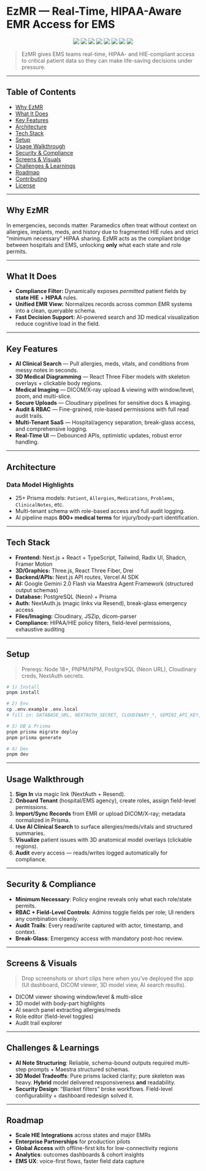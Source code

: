 # EzMR — Real-Time, HIPAA-Aware EMR Access for EMS

<p align="center">
  <img src="https://img.shields.io/badge/Next.js-14-black?logo=nextdotjs" />
  <img src="https://img.shields.io/badge/TypeScript-Strict-blue?logo=typescript" />
  <img src="https://img.shields.io/badge/PostgreSQL-Neon-336791?logo=postgresql" />
  <img src="https://img.shields.io/badge/Prisma-ORM-2D3748?logo=prisma" />
  <img src="https://img.shields.io/badge/Auth-NextAuth.js-3b82f6" />
  <img src="https://img.shields.io/badge/AI-Google%20Gemini-7c3aed" />
  <img src="https://img.shields.io/badge/3D-React%20Three%20Fiber-10b981" />
  <img src="https://img.shields.io/badge/Storage-Cloudinary-00BCD4?logo=cloudinary" />
</p>

> EzMR gives EMS teams real-time, HIPAA- and HIE-compliant access to critical patient data so they can make life-saving decisions under pressure.

---

## Table of Contents

- [Why EzMR](#why-ezmr)
- [What It Does](#what-it-does)
- [Key Features](#key-features)
- [Architecture](#architecture)
- [Tech Stack](#tech-stack)
- [Setup](#setup)
- [Usage Walkthrough](#usage-walkthrough)
- [Security & Compliance](#security--compliance)
- [Screens & Visuals](#screens--visuals)
- [Challenges & Learnings](#challenges--learnings)
- [Roadmap](#roadmap)
- [Contributing](#contributing)
- [License](#license)

---

## Why EzMR

In emergencies, seconds matter. Paramedics often treat without context on allergies, implants, meds, and history due to fragmented HIE rules and strict “minimum necessary” HIPAA sharing. EzMR acts as the compliant bridge between hospitals and EMS, unlocking **only** what each state and role permits.

---

## What It Does

- **Compliance Filter:** Dynamically exposes _permitted_ patient fields by **state HIE** + **HIPAA** rules.
- **Unified EMR View:** Normalizes records across common EMR systems into a clean, queryable schema.
- **Fast Decision Support:** AI-powered search and 3D medical visualization reduce cognitive load in the field.

---

## Key Features

- **AI Clinical Search** — Pull allergies, meds, vitals, and conditions from messy notes in seconds.
- **3D Medical Diagramming** — React Three Fiber models with skeleton overlays + clickable body regions.
- **Medical Imaging** — DICOM/X-ray upload & viewing with window/level, zoom, and multi-slice.
- **Secure Uploads** — Cloudinary pipelines for sensitive docs & imaging.
- **Audit & RBAC** — Fine-grained, role-based permissions with full read audit trails.
- **Multi-Tenant SaaS** — Hospital/agency separation, break-glass access, and comprehensive logging.
- **Real-Time UI** — Debounced APIs, optimistic updates, robust error handling.

---

## Architecture

### Data Model Highlights

- 25+ Prisma models: `Patient`, `Allergies`, `Medications`, `Problems`, `ClinicalNotes`, etc.
- Multi-tenant schema with role-based access and full audit logging.
- AI pipeline maps **800+ medical terms** for injury/body-part identification.

---

## Tech Stack

- **Frontend:** Next.js + React + TypeScript, Tailwind, Radix UI, Shadcn, Framer Motion
- **3D/Graphics:** Three.js, React Three Fiber, Drei
- **Backend/APIs:** Next.js API routes, Vercel AI SDK
- **AI:** Google Gemini 2.0 Flash via Maestra Agent Framework (structured output schemas)
- **Database:** PostgreSQL (Neon) + Prisma
- **Auth:** NextAuth.js (magic links via Resend), break-glass emergency access
- **Files/Imaging:** Cloudinary, JSZip, dicom-parser
- **Compliance:** HIPAA/HIE policy filters, field-level permissions, exhaustive auditing

---

## Setup

> Prereqs: Node 18+, PNPM/NPM, PostgreSQL (Neon URL), Cloudinary creds, NextAuth secrets.

```bash
# 1) Install
pnpm install

# 2) Env
cp .env.example .env.local
# fill in: DATABASE_URL, NEXTAUTH_SECRET, CLOUDINARY_*, GEMINI_API_KEY, RESEND_API_KEY

# 3) DB & Prisma
pnpm prisma migrate deploy
pnpm prisma generate

# 4) Dev
pnpm dev
```

---

## Usage Walkthrough

1. **Sign In** via magic link (NextAuth + Resend).
2. **Onboard Tenant** (hospital/EMS agency), create roles, assign field-level permissions.
3. **Import/Sync Records** from EMR or upload DICOM/X-ray; metadata normalized in Prisma.
4. **Use AI Clinical Search** to surface allergies/meds/vitals and structured summaries.
5. **Visualize** patient issues with 3D anatomical model overlays (clickable regions).
6. **Audit** every access — reads/writes logged automatically for compliance.

---

## Security & Compliance

- **Minimum Necessary**: Policy engine reveals only what each role/state permits.
- **RBAC + Field-Level Controls**: Admins toggle fields per role; UI renders any combination cleanly.
- **Audit Trails**: Every read/write captured with actor, timestamp, and context.
- **Break-Glass**: Emergency access with mandatory post-hoc review.

---

## Screens & Visuals

> Drop screenshots or short clips here when you’ve deployed the app (UI dashboard, DICOM viewer, 3D model view, AI search results).

- DICOM viewer showing window/level & multi-slice
- 3D model with body-part highlights
- AI search panel extracting allergies/meds
- Role editor (field-level toggles)
- Audit trail explorer

---

## Challenges & Learnings

- **AI Note Structuring**: Reliable, schema-bound outputs required multi-step prompts + Maestra structured schemas.
- **3D Model Tradeoffs**: Pure prisms lacked clarity; pure skeleton was heavy. **Hybrid** model delivered responsiveness **and** readability.
- **Security Design**: “Blanket filters” broke workflows. Field-level configurability + dashboard redesign solved it.

---

## Roadmap

- **Scale HIE Integrations** across states and major EMRs
- **Enterprise Partnerships** for production pilots
- **Global Access** with offline-first kits for low-connectivity regions
- **Analytics**: outcomes dashboards & cohort insights
- **EMS UX**: voice-first flows, faster field data capture

